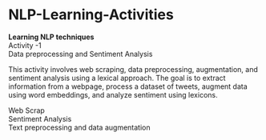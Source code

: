 # NLP-Learning-Activities
<strong>Learning NLP techniques</strong><br>
Activity -1<br>
<h>Data preprocessing and Sentiment Analysis</h><br>
<p>This activity involves web scraping, data preprocessing, augmentation, and sentiment analysis using a lexical approach. The goal is to extract information from a webpage, process a dataset of tweets, augment data using word embeddings, and analyze sentiment using lexicons.</p>
<p>Web Scrap<br>Sentiment Analysis<br>Text preprocessing and data augmentation<br></p>
